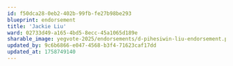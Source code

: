 ```yaml
---
id: f50dca28-0eb2-402b-99fb-fe27b98be293
blueprint: endorsement
title: 'Jackie Liu'
ward: 02733d49-a165-4bd5-8ecc-45a1065d189e
sharable_image: yegvote-2025/endorsements/d-pihesiwin-liu-endorsement.png
updated_by: 9c6b6866-e047-4568-b3f4-71623caf17dd
updated_at: 1758749140
---
```


